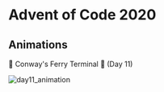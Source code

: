 # Advent of Code 2020

## Animations

:ship: Conway's Ferry Terminal :ship: (Day 11)

![day11_animation](https://user-images.githubusercontent.com/76997643/110145533-72a53a80-7dd1-11eb-877a-fcc99f657b65.gif)

